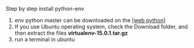 Step by step install python-env

1.  env python master can be downloaded on the [[web python]](https://pypi.python.org/pypi/virtualenv#downloads)
2.  If you use Ubuntu operating system, check the Download folder, and then extract the files <b>virtualenv-15.0.1.tar.gz</b>
3.  run a terminal in ubuntu
